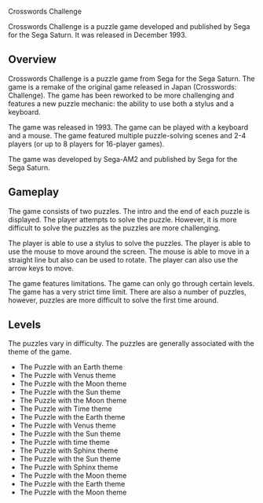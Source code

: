 Crosswords Challenge

Crosswords Challenge is a puzzle game developed and published by Sega for the Sega Saturn. It was released in December 1993.

## Overview

Crosswords Challenge is a puzzle game from Sega for the Sega Saturn. The game is a remake of the original game released in Japan (Crosswords: Challenge). The game has been reworked to be more challenging and features a new puzzle mechanic: the ability to use both a stylus and a keyboard.

The game was released in 1993. The game can be played with a keyboard and a mouse. The game featured multiple puzzle-solving scenes and 2-4 players (or up to 8 players for 16-player games).

The game was developed by Sega-AM2 and published by Sega for the Sega Saturn.

## Gameplay

The game consists of two puzzles. The intro and the end of each puzzle is displayed. The player attempts to solve the puzzle. However, it is more difficult to solve the puzzles as the puzzles are more challenging.

The player is able to use a stylus to solve the puzzles. The player is able to use the mouse to move around the screen. The mouse is able to move in a straight line but also can be used to rotate. The player can also use the arrow keys to move.

The game features limitations. The game can only go through certain levels. The game has a very strict time limit. There are also a number of puzzles, however, puzzles are more difficult to solve the first time around.

## Levels

The puzzles vary in difficulty. The puzzles are generally associated with the theme of the game.

*   The Puzzle with an Earth theme
*   The Puzzle with Venus theme
*   The Puzzle with the Moon theme
*   The Puzzle with the Sun theme
*   The Puzzle with the Moon theme
*   The Puzzle with Time theme
*   The Puzzle with the Earth theme
*   The Puzzle with Venus theme
*   The Puzzle with the Sun theme
*   The Puzzle with time theme
*   The Puzzle with Sphinx theme
*   The Puzzle with the Sun theme
*   The Puzzle with Sphinx theme
*   The Puzzle with the Moon theme
*   The Puzzle with the Earth theme
*   The Puzzle with the Moon theme
